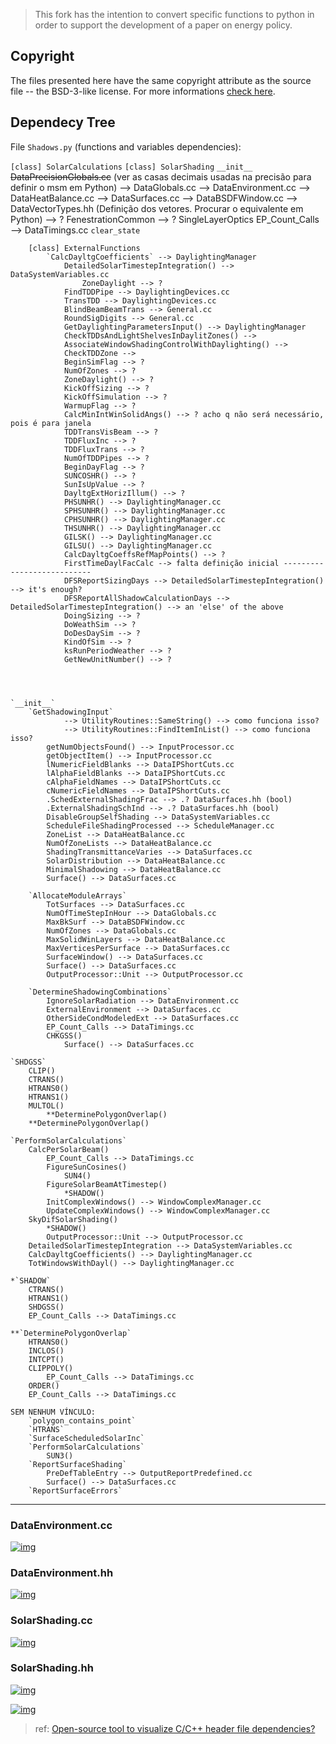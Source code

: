> This fork has the intention to convert specific functions to python in order to support the development of a paper on energy policy.

## Copyright

The files presented here have the same copyright attribute as the source file -- the BSD-3-like license.
For more informations [check here](https://github.com/NREL/EnergyPlus#license--contributing-development-).

## Dependecy Tree

File `Shadows.py` (functions and variables dependencies):

`[class] SolarCalculations`
	`[class] SolarShading`
		`__init__`
		    ~~DataPrecisionGlobals.cc~~ (ver as casas decimais usadas na precisão para definir o msm em Python)
		    --> DataGlobals.cc
		    --> DataEnvironment.cc
	        --> DataHeatBalance.cc
	        --> DataSurfaces.cc
	        --> DataBSDFWindow.cc
    	    --> DataVectorTypes.hh (Definição dos vetores. Procurar o equivalente em Python)
    	    --> ? FenestrationCommon
    	    --> ? SingleLayerOptics
    	    EP_Count_Calls --> DataTimings.cc
		`clear_state`

		[class] ExternalFunctions
			`CalcDayltgCoefficients` --> DaylightingManager
				DetailedSolarTimestepIntegration() --> DataSystemVariables.cc
					ZoneDaylight --> ?
				FindTDDPipe --> DaylightingDevices.cc
				TransTDD --> DaylightingDevices.cc
				BlindBeamBeamTrans --> General.cc
				RoundSigDigits --> General.cc
				GetDaylightingParametersInput() --> DaylightingManager
				CheckTDDsAndLightShelvesInDaylitZones() -->
				AssociateWindowShadingControlWithDaylighting() -->
				CheckTDDZone --> 
				BeginSimFlag --> ?
				NumOfZones --> ?
				ZoneDaylight() --> ?
				KickOffSizing --> ?
				KickOffSimulation --> ?
				WarmupFlag --> ?
				CalcMinIntWinSolidAngs() --> ? acho q não será necessário, pois é para janela
				TDDTransVisBeam --> ?
				TDDFluxInc --> ?
				TDDFluxTrans --> ?
				NumOfTDDPipes --> ?
				BeginDayFlag --> ?
				SUNCOSHR() --> ?
				SunIsUpValue --> ?
				DayltgExtHorizIllum() --> ?
				PHSUNHR() --> DaylightingManager.cc
				SPHSUNHR() --> DaylightingManager.cc
				CPHSUNHR() --> DaylightingManager.cc
				THSUNHR() --> DaylightingManager.cc
				GILSK() --> DaylightingManager.cc
				GILSU() --> DaylightingManager.cc
				CalcDayltgCoeffsRefMapPoints() --> ?
				FirstTimeDaylFacCalc --> falta definição inicial ---------------------------
				DFSReportSizingDays --> DetailedSolarTimestepIntegration() --> it's enough?
				DFSReportAllShadowCalculationDays --> DetailedSolarTimestepIntegration() --> an 'else' of the above
				DoingSizing --> ?
				DoWeathSim --> ?
				DoDesDaySim --> ?
				KindOfSim --> ?
				ksRunPeriodWeather --> ?
				GetNewUnitNumber() --> ?



	
	`__init__`
		`GetShadowingInput`
		        --> UtilityRoutines::SameString() --> como funciona isso?
		        --> UtilityRoutines::FindItemInList() --> como funciona isso?
		    getNumObjectsFound() --> InputProcessor.cc
		    getObjectItem() --> InputProcessor.cc
		    lNumericFieldBlanks --> DataIPShortCuts.cc
            lAlphaFieldBlanks --> DataIPShortCuts.cc
            cAlphaFieldNames --> DataIPShortCuts.cc
            cNumericFieldNames --> DataIPShortCuts.cc
            .SchedExternalShadingFrac --> .? DataSurfaces.hh (bool)
            .ExternalShadingSchInd --> .? DataSurfaces.hh (bool)
            DisableGroupSelfShading --> DataSystemVariables.cc
			ScheduleFileShadingProcessed --> ScheduleManager.cc
			ZoneList --> DataHeatBalance.cc
			NumOfZoneLists --> DataHeatBalance.cc
			ShadingTransmittanceVaries --> DataSurfaces.cc
			SolarDistribution --> DataHeatBalance.cc
			MinimalShadowing --> DataHeatBalance.cc
			Surface() --> DataSurfaces.cc

		`AllocateModuleArrays`
			TotSurfaces --> DataSurfaces.cc
			NumOfTimeStepInHour --> DataGlobals.cc
			MaxBkSurf --> DataBSDFWindow.cc
			NumOfZones --> DataGlobals.cc
			MaxSolidWinLayers --> DataHeatBalance.cc
			MaxVerticesPerSurface --> DataSurfaces.cc
			SurfaceWindow() --> DataSurfaces.cc
			Surface() --> DataSurfaces.cc
			OutputProcessor::Unit --> OutputProcessor.cc

		`DetermineShadowingCombinations`
			IgnoreSolarRadiation --> DataEnvironment.cc
			ExternalEnvironment --> DataSurfaces.cc
			OtherSideCondModeledExt --> DataSurfaces.cc
			EP_Count_Calls --> DataTimings.cc
			CHKGSS()
			    Surface() --> DataSurfaces.cc
	
	`SHDGSS`
		CLIP()
		CTRANS()
		HTRANS0()
		HTRANS1()
		MULTOL()
			**DeterminePolygonOverlap()
		**DeterminePolygonOverlap()

	`PerformSolarCalculations`
		CalcPerSolarBeam()
			EP_Count_Calls --> DataTimings.cc
			FigureSunCosines()
				SUN4()
			FigureSolarBeamAtTimestep()
				*SHADOW()
			InitComplexWindows() --> WindowComplexManager.cc
			UpdateComplexWindows() --> WindowComplexManager.cc
		SkyDifSolarShading()
			*SHADOW()
			OutputProcessor::Unit --> OutputProcessor.cc
		DetailedSolarTimestepIntegration --> DataSystemVariables.cc
		CalcDayltgCoefficients() --> DaylightingManager.cc
		TotWindowsWithDayl() --> DaylightingManager.cc

	*`SHADOW`
		CTRANS()
		HTRANS1()
		SHDGSS()
		EP_Count_Calls --> DataTimings.cc

	**`DeterminePolygonOverlap`
		HTRANS0()
		INCLOS()
		INTCPT()
		CLIPPOLY()
			EP_Count_Calls --> DataTimings.cc
		ORDER()
		EP_Count_Calls --> DataTimings.cc

	SEM NENHUM VÍNCULO:
		`polygon_contains_point`
		`HTRANS`
		`SurfaceScheduledSolarInc`
		`PerformSolarCalculations`
			SUN3()
		`ReportSurfaceShading`
			PreDefTableEntry --> OutputReportPredefined.cc
			Surface() --> DataSurfaces.cc
		`ReportSurfaceErrors`




---


### DataEnvironment.cc
[![img](https://github.com/yurigabrich/EnergyPlusShadow/blob/develop/html/DataEnvironment_8cc__incl.png)](https://github.com/yurigabrich/EnergyPlusShadow/blob/develop/EnergyPlus/DataEnvironment.cc)

### DataEnvironment.hh
[![img](https://github.com/yurigabrich/EnergyPlusShadow/blob/develop/html/DataEnvironment_8hh__incl.png)](https://github.com/yurigabrich/EnergyPlusShadow/blob/develop/EnergyPlus/DataEnvironment.hh)

### SolarShading.cc
[![img](https://github.com/yurigabrich/EnergyPlusShadow/blob/develop/html/SolarShading_8cc__incl.png)](https://github.com/yurigabrich/EnergyPlusShadow/blob/develop/EnergyPlus/SolarShading.cc)

### SolarShading.hh
[![img](https://github.com/yurigabrich/EnergyPlusShadow/blob/develop/html/SolarShading_8hh__incl.png)](https://github.com/yurigabrich/EnergyPlusShadow/blob/develop/EnergyPlus/SolarShading.hh)

[![img](https://github.com/yurigabrich/EnergyPlusShadow/blob/develop/html/SolarShading_8hh__dep__incl.png)](https://github.com/yurigabrich/EnergyPlusShadow/blob/develop/EnergyPlus/SolarShading.hh)

> ref: [Open-source tool to visualize C/C++ header file dependencies?](https://stackoverflow.com/questions/1190597/open-source-tool-to-visualize-c-c-header-file-dependencies)
